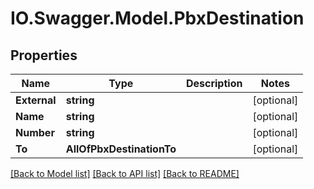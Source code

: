 # IO.Swagger.Model.PbxDestination
## Properties

Name | Type | Description | Notes
------------ | ------------- | ------------- | -------------
**External** | **string** |  | [optional] 
**Name** | **string** |  | [optional] 
**Number** | **string** |  | [optional] 
**To** | **AllOfPbxDestinationTo** |  | [optional] 

[[Back to Model list]](../README.md#documentation-for-models) [[Back to API list]](../README.md#documentation-for-api-endpoints) [[Back to README]](../README.md)

